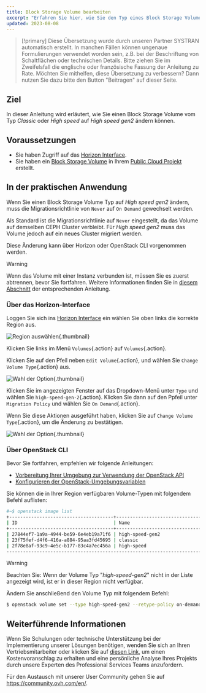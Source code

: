 ```yaml
---
title: Block Storage Volume bearbeiten
excerpt: "Erfahren Sie hier, wie Sie den Typ eines Block Storage Volumes mit OpenStack ändern"
updated: 2023-08-08
---
```


> [!primary]
> Diese Übersetzung wurde durch unseren Partner SYSTRAN automatisch erstellt. In manchen Fällen können ungenaue Formulierungen verwendet worden sein, z.B. bei der Beschriftung von Schaltflächen oder technischen Details. Bitte ziehen Sie im Zweifelsfall die englische oder französische Fassung der Anleitung zu Rate. Möchten Sie mithelfen, diese Übersetzung zu verbessern? Dann nutzen Sie dazu bitte den Button "Beitragen" auf dieser Seite.
>

## Ziel

In dieser Anleitung wird erläutert, wie Sie einen Block Storage Volume vom Typ *Classic* oder *High speed* auf *High speed gen2* ändern können.

## Voraussetzungen

- Sie haben Zugriff auf das [Horizon Interface](/pages/public_cloud/compute/introducing_horizon).
- Sie haben ein [Block Storage Volume](/pages/public_cloud/compute/create_and_configure_an_additional_disk_on_an_instance) in Ihrem [Public Cloud Projekt](https://www.ovhcloud.com/de/public-cloud/) erstellt.

## In der praktischen Anwendung

Wenn Sie einen Block Storage Volume Typ auf *High speed gen2* ändern, muss die Migrationsrichtlinie von `Never` auf `On Demand` gewechselt werden.

Als Standard ist die Migrationsrichtlinie auf `Never` eingestellt, da das Volume auf demselben CEPH Cluster verbleibt. Für *High speed gen2* muss das Volume jedoch auf ein neues Cluster migriert werden.

Diese Änderung kann über Horizon oder OpenStack CLI vorgenommen werden.

> [!warning]
> Wenn das Volume mit einer Instanz verbunden ist, müssen Sie es zuerst abtrennen, bevor Sie fortfahren. Weitere Informationen finden Sie in [diesem Abschnitt](/pages/public_cloud/compute/create_and_configure_an_additional_disk_on_an_instance#volume-abtrennen) der entsprechenden Anleitung.
>

### Über das Horizon-Interface

Loggen Sie sich ins [Horizon Interface](https://horizon.cloud.ovh.net/auth/login/) ein wählen Sie oben links die korrekte Region aus.

![Region auswählen](images/region2021.png){.thumbnail}

Klicken Sie links im Menü `Volumes`{.action} auf `Volumes`{.action}.

Klicken Sie auf den Pfeil neben `Edit Volume`{.action}, und wählen Sie `Change Volume Type`{.action} aus.

![Wahl der Option](images/selectoption.png){.thumbnail}

Klicken Sie im angezeigten Fenster auf das Dropdown-Menü unter `Type` und wählen Sie `high-speed-gen-2`{.action}. Klicken Sie dann auf den Ppfeil unter `Migration Policy` und wählen Sie `On Demand`{.action}.

Wenn Sie diese Aktionen ausgeführt haben, klicken Sie auf `Change Volume Type`{.action}, um die Änderung zu bestätigen.

![Wahl der Option](images/changevolume.png){.thumbnail}

### Über OpenStack CLI

Bevor Sie fortfahren, empfehlen wir folgende Anleitungen:

- [Vorbereitung Ihrer Umgebung zur Verwendung der OpenStack API](/pages/public_cloud/compute/prepare_the_environment_for_using_the_openstack_api)
- [Konfigurieren der OpenStack-Umgebungsvariablen](/pages/public_cloud/compute/loading_openstack_environment_variables)

Sie können die in Ihrer Region verfügbaren Volume-Typen mit folgendem Befehl auflisten:

```bash
#~$ openstack image list
+--------------------------------------+-----------------------------------------------+----------+
| ID                                   | Name                                          | Is Public |
+--------------------------------------+-----------------------------------------------+----------+
| 27844ef7-1a9a-4944-be59-6e4eb19a71f6 | high-speed-gen2                                    | True |
| 23f75fef-d4f6-416a-a884-95aa3fd45695 | classic                                            | True |
| 2f78e8af-93c9-4e5c-b177-83c4a7ec456a | high-speed                                         | True |
----------------------------------------------------------------------------------------------------
```

> [!warning]
> Beachten Sie: Wenn der Volume Typ "*high-speed-gen2*" nicht in der Liste angezeigt wird, ist er in dieser Region nicht verfügbar.
>

Ändern Sie anschließend den Volume Typ mit folgendem Befehl:

```bash
$ openstack volume set --type high-speed-gen2 --retype-policy on-demand VOLUME_NAME_OR_ID
```

## Weiterführende Informationen

Wenn Sie Schulungen oder technische Unterstützung bei der Implementierung unserer Lösungen benötigen, wenden Sie sich an Ihren Vertriebsmitarbeiter oder klicken Sie auf [diesen Link](/links/professional-services), um einen Kostenvoranschlag zu erhalten und eine persönliche Analyse Ihres Projekts durch unsere Experten des Professional Services Teams anzufordern.

Für den Austausch mit unserer User Community gehen Sie auf <https://community.ovh.com/en/>.
